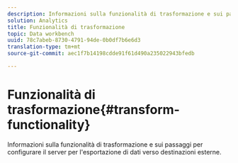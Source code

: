 ```yaml
---
description: Informazioni sulla funzionalità di trasformazione e sui passaggi per configurare il server per l'esportazione di dati verso destinazioni esterne.
solution: Analytics
title: Funzionalità di trasformazione
topic: Data workbench
uuid: 78c7abeb-8730-4791-94de-0b0df7b6e6d3
translation-type: tm+mt
source-git-commit: aec1f7b14198cdde91f61d490a235022943bfedb

---
```



# Funzionalità di trasformazione{#transform-functionality}

Informazioni sulla funzionalità di trasformazione e sui passaggi per configurare il server per l&#39;esportazione di dati verso destinazioni esterne.

